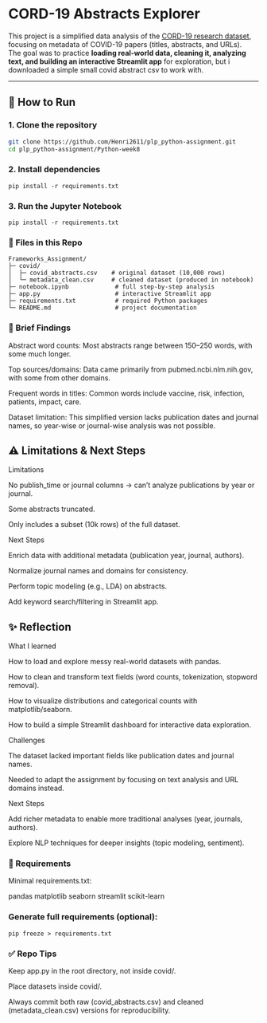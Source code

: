 # CORD-19 Abstracts Explorer

This project is a simplified data analysis of the [CORD-19 research dataset](https://www.kaggle.com/allen-institute-for-ai/CORD-19-research-challenge), focusing on metadata of COVID-19 papers (titles, abstracts, and URLs).  
The goal was to practice **loading real-world data, cleaning it, analyzing text, and building an interactive Streamlit app** for exploration, but i downloaded a simple small covid abstract csv to work with. 

---

## 🚀 How to Run

### 1. Clone the repository
```bash
git clone https://github.com/Henri2611/plp_python-assignment.git
cd plp_python-assignment/Python-week8
```

### 2. Install dependencies
```
pip install -r requirements.txt
 ```
### 3. Run the Jupyter Notebook
```
pip install -r requirements.txt

```
### 📂 Files in this Repo
```
Frameworks_Assignment/
├─ covid/
│  ├─ covid_abstracts.csv    # original dataset (10,000 rows)
│  └─ metadata_clean.csv     # cleaned dataset (produced in notebook)
├─ notebook.ipynb             # full step-by-step analysis
├─ app.py                     # interactive Streamlit app
├─ requirements.txt           # required Python packages
└─ README.md                  # project documentation

```

### 🔎 Brief Findings

Abstract word counts: Most abstracts range between 150–250 words, with some much longer.

Top sources/domains: Data came primarily from pubmed.ncbi.nlm.nih.gov, with some from other domains.

Frequent words in titles: Common words include vaccine, risk, infection, patients, impact, care.

Dataset limitation: This simplified version lacks publication dates and journal names, so year-wise or journal-wise analysis was not possible.

⚠️ Limitations & Next Steps
---

Limitations

No publish_time or journal columns → can’t analyze publications by year or journal.

Some abstracts truncated.

Only includes a subset (10k rows) of the full dataset.

Next Steps

Enrich data with additional metadata (publication year, journal, authors).

Normalize journal names and domains for consistency.

Perform topic modeling (e.g., LDA) on abstracts.

Add keyword search/filtering in Streamlit app.


✨ Reflection
---
What I learned

How to load and explore messy real-world datasets with pandas.

How to clean and transform text fields (word counts, tokenization, stopword removal).

How to visualize distributions and categorical counts with matplotlib/seaborn.

How to build a simple Streamlit dashboard for interactive data exploration.

Challenges

The dataset lacked important fields like publication dates and journal names.

Needed to adapt the assignment by focusing on text analysis and URL domains instead.

Next Steps

Add richer metadata to enable more traditional analyses (year, journals, authors).

Explore NLP techniques for deeper insights (topic modeling, sentiment).

### 📝 Requirements

Minimal requirements.txt:

pandas
matplotlib
seaborn
streamlit
scikit-learn

### Generate full requirements (optional):

```
pip freeze > requirements.txt
```
### ✅ Repo Tips

Keep app.py in the root directory, not inside covid/.

Place datasets inside covid/.

Always commit both raw (covid_abstracts.csv) and cleaned (metadata_clean.csv) versions for reproducibility.
